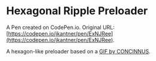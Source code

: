 # Hexagonal Ripple Preloader

A Pen created on CodePen.io. Original URL: [https://codepen.io/jkantner/pen/ExNJRee](https://codepen.io/jkantner/pen/ExNJRee).

A hexagon-like preloader based on a [GIF by CONCINNUS](https://twitter.com/concinnus/status/1359124907699888128).
